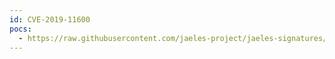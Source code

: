 ```yaml
---
id: CVE-2019-11600
pocs:
  - https://raw.githubusercontent.com/jaeles-project/jaeles-signatures/master/cves/openproject-sqli-cve-2019-11600.yaml
---
```

